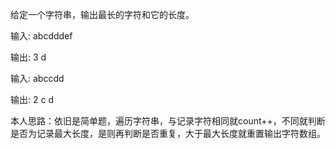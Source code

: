 给定一个字符串，输出最长的字符和它的长度。

输入:
abcdddef

输出:
3 d

输入:
abccdd

输出:
2 c d

本人思路：依旧是简单题，遍历字符串，与记录字符相同就count++，不同就判断是否为记录最大长度，是则再判断是否重复，大于最大长度就重置输出字符数组。
